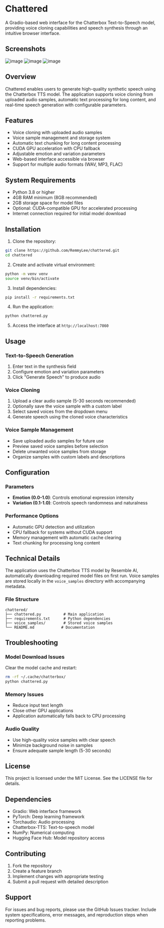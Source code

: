 # Chattered

A Gradio-based web interface for the Chatterbox Text-to-Speech model, providing voice cloning capabilities and speech synthesis through an intuitive browser interface.

## Screenshots
![image](https://github.com/user-attachments/assets/bff94192-86de-458b-a6f9-93348d83c837) ![image](https://github.com/user-attachments/assets/90b589f1-c345-4c27-90b1-3863b6d4b6b3) ![image](https://github.com/user-attachments/assets/24857b44-3eff-4dbd-990b-e0f2c7c951e8)





## Overview

Chattered enables users to generate high-quality synthetic speech using the Chatterbox TTS model. The application supports voice cloning from uploaded audio samples, automatic text processing for long content, and real-time speech generation with configurable parameters.

## Features

- Voice cloning with uploaded audio samples
- Voice sample management and storage system
- Automatic text chunking for long content processing
- CUDA GPU acceleration with CPU fallback
- Adjustable emotion and variation parameters
- Web-based interface accessible via browser
- Support for multiple audio formats (WAV, MP3, FLAC)

## System Requirements

- Python 3.8 or higher
- 4GB RAM minimum (8GB recommended)
- 2GB storage space for model files
- Optional: CUDA-compatible GPU for accelerated processing
- Internet connection required for initial model download

## Installation

1. Clone the repository:
```bash
git clone https://github.com/RemmyLee/chattered.git
cd chattered
```

2. Create and activate virtual environment:
```bash
python -m venv venv
source venv/bin/activate
```

3. Install dependencies:
```bash
pip install -r requirements.txt
```

4. Run the application:
```bash
python chattered.py
```

5. Access the interface at `http://localhost:7860`

## Usage

### Text-to-Speech Generation

1. Enter text in the synthesis field
2. Configure emotion and variation parameters
3. Click "Generate Speech" to produce audio

### Voice Cloning

1. Upload a clear audio sample (5-30 seconds recommended)
2. Optionally save the voice sample with a custom label
3. Select saved voices from the dropdown menu
4. Generate speech using the cloned voice characteristics

### Voice Sample Management

- Save uploaded audio samples for future use
- Preview saved voice samples before selection
- Delete unwanted voice samples from storage
- Organize samples with custom labels and descriptions

## Configuration

### Parameters

- **Emotion (0.0-1.0)**: Controls emotional expression intensity
- **Variation (0.1-1.0)**: Controls speech randomness and naturalness

### Performance Options

- Automatic GPU detection and utilization
- CPU fallback for systems without CUDA support
- Memory management with automatic cache clearing
- Text chunking for processing long content

## Technical Details

The application uses the Chatterbox TTS model by Resemble AI, automatically downloading required model files on first run. Voice samples are stored locally in the `voice_samples` directory with accompanying metadata.

### File Structure

```
chattered/
├── chattered.py          # Main application
├── requirements.txt      # Python dependencies
├── voice_samples/        # Stored voice samples
└── README.md            # Documentation
```

## Troubleshooting

### Model Download Issues

Clear the model cache and restart:
```bash
rm -rf ~/.cache/chatterbox/
python chattered.py
```

### Memory Issues

- Reduce input text length
- Close other GPU applications
- Application automatically falls back to CPU processing

### Audio Quality

- Use high-quality voice samples with clear speech
- Minimize background noise in samples
- Ensure adequate sample length (5-30 seconds)

## License

This project is licensed under the MIT License. See the LICENSE file for details.

## Dependencies

- Gradio: Web interface framework
- PyTorch: Deep learning framework
- Torchaudio: Audio processing
- Chatterbox-TTS: Text-to-speech model
- NumPy: Numerical computing
- Hugging Face Hub: Model repository access

## Contributing

1. Fork the repository
2. Create a feature branch
3. Implement changes with appropriate testing
4. Submit a pull request with detailed description

## Support

For issues and bug reports, please use the GitHub Issues tracker. Include system specifications, error messages, and reproduction steps when reporting problems.
